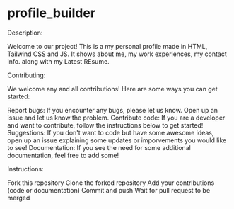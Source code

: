 # profile_builder

Description:

Welcome to our project! This is a my personal profile made in HTML, Tailwind CSS and JS. It shows about me, my work experiences, my contact info. along with my Latest REsume.

Contributing:

We welcome any and all contributions! Here are some ways you can get started:

Report bugs: If you encounter any bugs, please let us know. Open up an issue and let us know the problem.
Contribute code: If you are a developer and want to contribute, follow the instructions below to get started!
Suggestions: If you don't want to code but have some awesome ideas, open up an issue explaining some updates or imporvements you would like to see!
Documentation: If you see the need for some additional documentation, feel free to add some!

Instructions:


Fork this repository
Clone the forked repository
Add your contributions (code or documentation)
Commit and push
Wait for pull request to be merged

